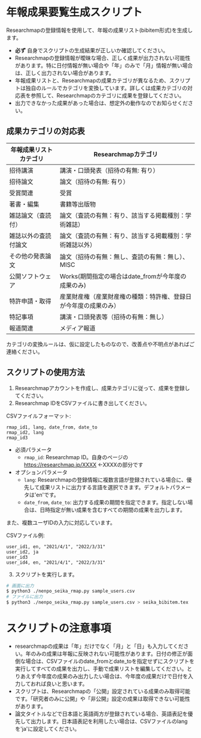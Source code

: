 # 年報成果要覧生成スクリプト

Researchmapの登録情報を使用して、年報の成果リスト(bibitem形式)を生成します。

* **必ず** 自身でスクリプトの生成結果が正しいか確認してください。
* Researchmapの登録情報が曖昧な場合、正しく成果が出力されない可能性があります。特に日付情報が無い場合や「年」のみで「月」情報が無い場合は、正しく出力されない場合があります。
* 年報成果リストと、Researchmapの成果カテゴリが異なるため、スクリプトは独自のルールでカテゴリを変換しています。詳しくは成果カテゴリの対応表を参照して、Researchmapのカテゴリに成果を登録してください。
* 出力できなかった成果があった場合は、想定外の動作なのでお知らせください。


## 成果カテゴリの対応表

| 年報成果リストカテゴリ | Researchmapカテゴリ |
| ------------- | ------------- |
| 招待講演  | 講演・口頭発表（招待の有無: 有り） |
| 招待論文  | 論文（招待の有無: 有り） |
| 受賞関連 | 受賞 |
| 著書・編集 | 書籍等出版物 |
| 雑誌論文（査読付） | 論文（査読の有無：有り、該当する掲載種別：学術雑誌） |
| 雑誌以外の査読付論文 | 論文（査読の有無：有り、該当する掲載種別：学術雑誌以外） |
| その他の発表論文 | 論文（招待の有無：無し、査読の有無：無し）、MISC |
| 公開ソフトウェア | Works(期間指定の場合はdate_fromが今年度の成果のみ) |
| 特許申請・取得 | 産業財産権（産業財産権の種類：特許権、登録日が今年度の成果のみ） |
| 特記事項 | 講演・口頭発表等（招待の有無：無し） |
| 報道関連 | メディア報道 |

カテゴリの変換ルールは、仮に設定したものなので、改善点や不明点があればご連絡ください。


## スクリプトの使用方法

1. Researchmapアカウントを作成し、成果カテゴリに従って、成果を登録してください。
2. Researchmap IDをCSVファイルに書き出してください。

CSVファイルフォーマット:
```csv
rmap_id1, lang, date_from, date_to
rmap_id2, lang
rmap_id3
```

* 必須パラメータ
  * `rmap_id`: Researchmap ID。自身のページの https://researchmap.jp/XXXX ←XXXXの部分です
* オプションパラメータ
  * `lang`: Researchmapの登録情報に複数言語が登録されている場合に、優先して成果リストに出力する言語を選択できます。デフォルトパラメータは'en'です。
  * `date_from`, `date_to`: 出力する成果の期間を指定できます。指定しない場合は、日時指定が無い成果を含むすべての期間の成果を出力します。


また、複数ユーザIDの入力に対応しています。

CSVファイル例: 
```csv
user_id1, en, "2021/4/1", "2022/3/31"
user_id2, ja
user_id3
user_id4, en, "2021/4/1", "2022/3/31"
```

3. スクリプトを実行します。

```bash
# 画面に出力
$ python3 ./nenpo_seika_rmap.py sample_users.csv
# ファイルに出力
$ python3 ./nenpo_seika_rmap.py sample_users.csv > seika_bibitem.tex
```

# スクリプトの注意事項

* researchmapの成果は「年」だけでなく「月」と「日」も入力してください。年のみの成果は年報に反映されない可能性があります。日付の修正が面倒な場合は、CSVファイルのdate_fromとdate_toを指定せずにスクリプトを実行してすべての成果を出力し、手動で成果リストを編集してください。とりあえず今年度の成果のみ出力したい場合は、今年度の成果だけで日付を入力しておれば良いと思います。
* スクリプトは、Researchmapの「公開」設定されている成果のみ取得可能です。「研究者のみに公開」や「非公開」設定の成果は取得できない可能性があります。
* 論文タイトルなどで日本語と英語両方が登録されている場合、英語表記を優先して出力します。日本語表記を利用したい場合は、CSVファイルのlangを'ja'に設定してください。


